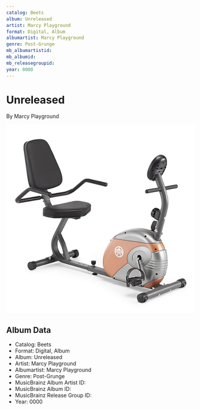 ```yaml
---
catalog: Beets
album: Unreleased
artist: Marcy Playground
format: Digital, Album
albumartist: Marcy Playground
genre: Post-Grunge
mb_albumartistid: 
mb_albumid: 
mb_releasegroupid: 
year: 0000
---
```


# Unreleased

By Marcy Playground

![](../../assets/beetscovers/Marcy_Playground-Unreleased.jpg)

## Album Data

- Catalog: Beets
- Format: Digital, Album
- Album: Unreleased
- Artist: Marcy Playground
- Albumartist: Marcy Playground
- Genre: Post-Grunge
- MusicBrainz Album Artist ID: 
- MusicBrainz Album ID: 
- MusicBrainz Release Group ID: 
- Year: 0000

